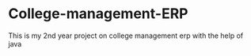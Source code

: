 # College-management-ERP
This is my 2nd year project on college management erp with the help of java
